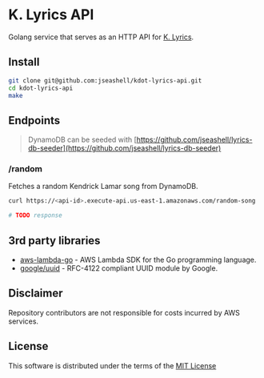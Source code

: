 # K. Lyrics API

Golang service that serves as an HTTP API for [K. Lyrics](https://kdotlyrics.com).

## Install

```sh
git clone git@github.com:jseashell/kdot-lyrics-api.git
cd kdot-lyrics-api
make
```

## Endpoints

> DynamoDB can be seeded with [https://github.com/jseashell/lyrics-db-seeder](https://github.com/jseashell/lyrics-db-seeder)

### /random

Fetches a random Kendrick Lamar song from DynamoDB.

```sh
curl https://<api-id>.execute-api.us-east-1.amazonaws.com/random-song

# TODO response
```

## 3rd party libraries

- [aws-lambda-go](https://github.com/aws/aws-lambda-go) - AWS Lambda SDK for the Go programming language.
- [google/uuid](https://github.com/google/uuid) -  RFC-4122 compliant UUID module by Google.

## Disclaimer

Repository contributors are not responsible for costs incurred by AWS services.

## License

This software is distributed under the terms of the [MIT License](/LICENSE)
